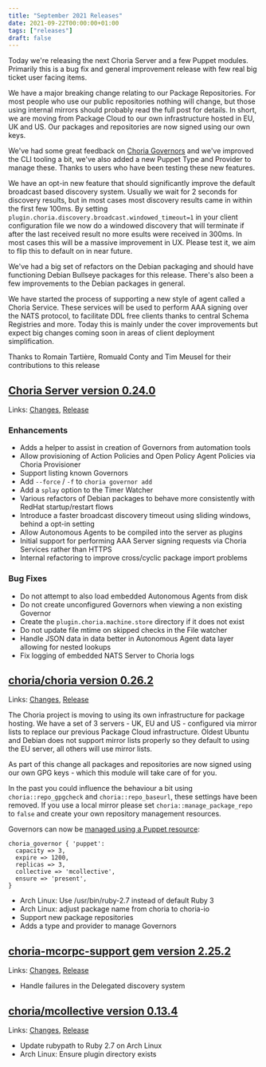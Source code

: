```yaml
---
title: "September 2021 Releases"
date: 2021-09-22T00:00:00+01:00
tags: ["releases"]
draft: false
---
```


Today we're releasing the next Choria Server and a few Puppet modules. Primarily this is a bug fix and general improvement release with few real big ticket user facing items.

We have a major breaking change relating to our Package Repositories. For most people who use our public repositories nothing will change, but those using internal mirrors should probably read the full post for details.  In short, we are moving from Package Cloud to our own infrastructure hosted in EU, UK and US. Our packages and repositories are now signed using our own keys.

We've had some great feedback on [Choria Governors](https://choria.io/docs/streams/governor/) and we've improved the CLI tooling a bit, we've also added a new Puppet Type and Provider to manage these. Thanks to users who have been testing these new features.

We have an opt-in new feature that should significantly improve the default broadcast based discovery system.  Usually we wait for 2 seconds for discovery results, but in most cases most discovery results came in within the first few 100ms. By setting `plugin.choria.discovery.broadcast.windowed_timeout=1` in your client configuration file we now do a windowed discovery that will terminate if after the last received result no more esults were received in 300ms. In most cases this will be a massive improvement in UX. Please test it, we aim to flip this to default on in near future.

We've had a big set of refactors on the Debian packaging and should have functioning Debian Bullseye packages for this release.  There's also been a few improvements to the Debian packages in general.

We have started the process of supporting a new style of agent called a Choria Service. These services will be used to perform AAA signing over the NATS protocol, to facilitate DDL free clients thanks to central Schema Registries and more. Today this is mainly under the cover improvements but expect big changes coming soon in areas of client deployment simplification.

Thanks to Romain Tartière, Romuald Conty and Tim Meusel for their contributions to this release

<!--more-->
## [Choria Server version 0.24.0](https://github.com/choria-io/go-choria)

Links: [Changes](https://github.com/choria-io/go-choria/compare/v0.23.0...v0.24.0), [Release](https://github.com/choria-io/go-choria/releases/tag/v0.24.0)

### Enhancements

 * Adds a helper to assist in creation of Governors from automation tools              
 * Allow provisioning of Action Policies and Open Policy Agent Policies via Choria Provisioner
 * Support listing known Governors                
 * Add `--force` / `-f` to `choria governor add`
 * Add a `splay` option to the Timer Watcher
 * Various refactors of Debian packages to behave more consistently with RedHat startup/restart flows
 * Introduce a faster broadcast discovery timeout using sliding windows, behind a opt-in setting
 * Allow Autonomous Agents to be compiled into the server as plugins
 * Initial support for performing AAA Server signing requests via Choria Services rather than HTTPS
 * Internal refactoring to improve cross/cyclic package import problems

### Bug Fixes

 * Do not attempt to also load embedded Autonomous Agents from disk
 * Do not create unconfigured Governors when viewing a non existing Governor
 * Create the `plugin.choria.machine.store` directory if it does not exist
 * Do not update file mtime on skipped checks in the File watcher
 * Handle JSON data in data better in Autonomous Agent data layer allowing for nested lookups
 * Fix logging of embedded NATS Server to Choria logs

## [choria/choria version 0.26.2](https://forge.puppet.com/choria/choria)

Links: [Changes](https://github.com/choria-io/puppet-choria/compare/0.25.0...0.26.2), [Release](https://forge.puppet.com/choria/mcollective_choria/0.26.2/readme)

The Choria project is moving to using its own infrastructure for package hosting. We have a set of 3 servers - UK, EU and US - configured via mirror lists to replace our previous Package Cloud infrastructure. Oldest Ubuntu and Debian does not support mirror lists properly so they default to using the EU server, all others will use mirror lists. 

As part of this change all packages and repositories are now signed using our own GPG keys - which this module will take care of for you.

In the past you could influence the behaviour a bit using `choria::repo_gpgcheck` and `choria::repo_baseurl`, these settings have been removed.  If you use a local mirror please set `choria::manage_package_repo` to `false` and create your own repository management resources.

Governors can now be [managed using a Puppet resource](https://choria.io/docs/streams/governor/):

```puppet
choria_governor { 'puppet':
  capacity => 3,
  expire => 1200,
  replicas => 3,
  collective => 'mcollective',
  ensure => 'present',
}
```

 * Arch Linux: Use /usr/bin/ruby-2.7 instead of default Ruby 3
 * Arch Linux: adjust package name from choria to choria-io
 * Support new package repositories
 * Adds a type and provider to manage Governors

## [choria-mcorpc-support gem version 2.25.2](https://rubygems.org/gems/choria-mcorpc-support)

Links: [Changes](https://github.com/choria-io/mcorpc-ruby-support/compare/2.25.1...2.25.2), [Release](https://rubygems.org/gems/choria-mcorpc-support/versions/2.25.2)

 * Handle failures in the Delegated discovery system

## [choria/mcollective version 0.13.4](https://forge.puppet.com/choria/mcollective)

Links: [Changes](https://github.com/choria-io/puppet-mcollective/compare/0.13.3...0.13.4), [Release](https://forge.puppet.com/choria/mcollective/0.13.4/readme)

 * Update rubypath to Ruby 2.7 on Arch Linux
 * Arch Linux: Ensure plugin directory exists
